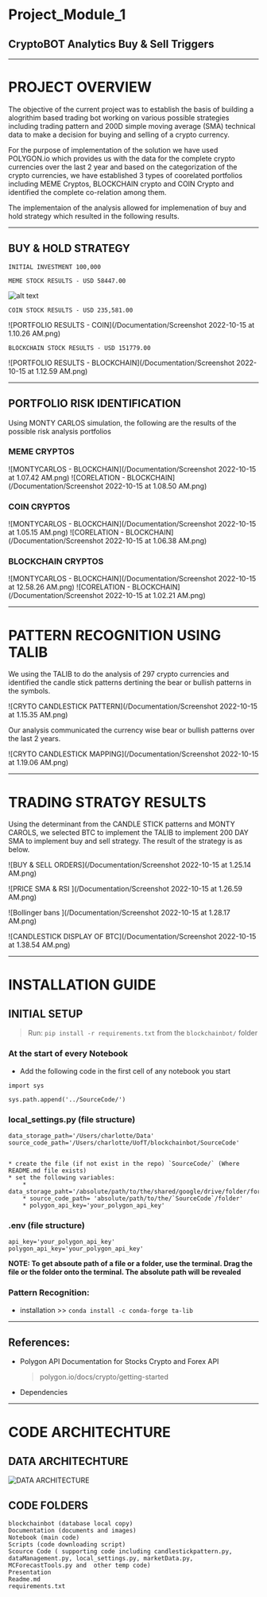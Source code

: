 # Project_Module_1
## CryptoBOT Analytics Buy &amp; Sell Triggers
---
# PROJECT OVERVIEW 

The objective of the current project was to establish the basis of building a alogrithim based trading bot working on various possible strategies including trading pattern and 200D simple moving average (SMA) technical data to make a decision for buying and selling of a crypto currency. 

For the purpose of implementation of the solution we have used POLYGON.io which provides us with the data for the complete crypto currencies over the last 2 year and based on the categorization of the crypto currencies, we have established 3 types of coorelated portfolios including MEME Cryptos, BLOCKCHAIN crypto and COIN Crypto and identified the complete co-relation among them. 

The implementaion of the analysis allowed for implemenation of buy and hold strategy which resulted in the following results. 

---

## BUY & HOLD STRATEGY 
    
    INITIAL INVESTMENT 100,000

    MEME STOCK RESULTS - USD 58447.00
![alt text](/Documentation/Screenshot%202022-10-15%20at%201.14.04%20AM.png "MEME STOCK RESULTS")
 
    COIN STOCK RESULTS - USD 235,581.00

![PORTFOLIO RESULTS - COIN](/Documentation/Screenshot 2022-10-15 at 1.10.26 AM.png)

    BLOCKCHAIN STOCK RESULTS - USD 151779.00

![PORTFOLIO RESULTS - BLOCKCHAIN](/Documentation/Screenshot 2022-10-15 at 1.12.59 AM.png)

---

## PORTFOLIO RISK IDENTIFICATION

Using MONTY CARLOS simulation, the following are the results of the possible risk analysis portfolios 

### MEME CRYPTOS  
![MONTYCARLOS - BLOCKCHAIN](/Documentation/Screenshot 2022-10-15 at 1.07.42 AM.png)
![CORELATION - BLOCKCHAIN](/Documentation/Screenshot 2022-10-15 at 1.08.50 AM.png)

### COIN CRYPTOS 
![MONTYCARLOS - BLOCKCHAIN](/Documentation/Screenshot 2022-10-15 at 1.05.15 AM.png)
![CORELATION - BLOCKCHAIN](/Documentation/Screenshot 2022-10-15 at 1.06.38 AM.png)

### BLOCKCHAIN CRYPTOS 
![MONTYCARLOS - BLOCKCHAIN](/Documentation/Screenshot 2022-10-15 at 12.58.26 AM.png)
![CORELATION - BLOCKCHAIN](/Documentation/Screenshot 2022-10-15 at 1.02.21 AM.png)

---

# PATTERN RECOGNITION USING TALIB

We using the TALIB to do the analysis of 297 crypto currencies and identified the candle stick patterns dertining the bear or bullish patterns in the symbols. 

![CRYTO CANDLESTICK PATTERN](/Documentation/Screenshot 2022-10-15 at 1.15.35 AM.png)

Our analysis communicated the currency wise bear or bullish patterns over the last 2 years. 

![CRYTO CANDLESTICK MAPPING](/Documentation/Screenshot 2022-10-15 at 1.19.06 AM.png)

---

# TRADING STRATGY RESULTS

Using the determinant from the CANDLE STICK patterns and MONTY CAROLS, we selected BTC to implement the TALIB to implement 200 DAY SMA to implement buy and sell strategy. The result of the strategy is as below. 

![BUY & SELL ORDERS](/Documentation/Screenshot 2022-10-15 at 1.25.14 AM.png)

![PRICE SMA & RSI ](/Documentation/Screenshot 2022-10-15 at 1.26.59 AM.png)

![Bollinger bans ](/Documentation/Screenshot 2022-10-15 at 1.28.17 AM.png)

![CANDLESTICK DISPLAY OF BTC](/Documentation/Screenshot 2022-10-15 at 1.38.54 AM.png)

---

# INSTALLATION GUIDE
## INITIAL SETUP
> Run: `pip install -r requirements.txt` from the `blockchainbot/` folder

### At the start of every Notebook
* Add the following code in the first cell of any notebook you start
```
import sys

sys.path.append('../SourceCode/')
```

### local_settings.py (file structure)
    data_storage_path='/Users/charlotte/Data'
    source_code_path='/Users/charlotte/UofT/blockchainbot/SourceCode'
    
    
    * create the file (if not exist in the repo) `SourceCode/` (Where README.md file exists)
    * set the following variables:
        * data_storage_paht='/absolute/path/to/the/shared/google/drive/folder/for/data'
        * source_code_path= 'absolute/path/to/the/`SourceCode`/folder'
        * polygon_api_key='your_polygon_api_key'

### .env (file structure)
    api_key='your_polygon_api_key'
    polygon_api_key='your_polygon_api_key'

**NOTE: To get absoute path of a file or a folder, use the terminal. Drag the file or the folder onto the terminal. The absolute path will be revealed**

### Pattern Recognition:
* installation >> `conda install -c conda-forge ta-lib`
___
## References:

* Polygon API Documentation for Stocks Crypto and Forex API
    > polygon.io/docs/crypto/getting-started
* Dependencies
---
# CODE ARCHITECHTURE

## DATA ARCHITECHTURE 

![DATA ARCHITECTURE](/Documentation/DataStructure.drawio.png)

## CODE FOLDERS 

    blockchainbot (database local copy) 
    Documentation (documents and images) 
    Notebook (main code) 
    Scripts (code downloading script) 
    Scource Code ( supporting code including candlestickpattern.py, dataManagement.py, local_settings.py, marketData.py, MCForecastTools.py and  other temp code)  
    Presentation
    Readme.md
    requirements.txt 
    

